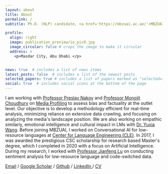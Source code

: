 ```yaml
---
layout: about
title: About
permalink: /
subtitle: Ph.D. (NLP) candidate, <a href='https://mbzuai.ac.ae/'>MBZUAI</a>, Abu-Dhabi - Masters in AI from <a href='https://english.njust.edu.cn/'> NJUST, Nanjing</a>, China.

profile:
  align: right
  image: publication_preview/io_pic0.jpg
  image_circular: false # crops the image to make it circular
  address: >
    <p>Masdar City, Abu Dhabi </p>


news: true  # includes a list of news items
latest_posts: false  # includes a list of the newest posts
selected_papers: true # includes a list of papers marked as "selected={true}"
social: true  # includes social icons at the bottom of the page
---
```


I am working with [Professor Preslav Nakov](https://scholar.google.com/citations?user=DfXsKZ4AAAAJ&hl=en) and [Professor Monojit Choudhury](https://mbzuai.ac.ae/study/faculty/monojit-choudhury/) on [Media Profiling](https://github.com/ramybaly/News-Media-Reliability) to assess bias and factuality at the outlet level. Our objective is to develop a methodology efficient for real-time analysis, minimizing reliance on extensive data crawling, and focusing on analyzing the media's landscape position. We are also working on empathic similariy, emotional intelligence and cultural impact in LMs with [Dr. Yuxia Wang](https://scholar.google.com.au/citations?hl=en&user=dciz7yMAAAAJ&view_op=list_works&sortby=pubdate). Before joining MBZUAI, I worked on Conversational AI for low-resource languages at [Center for Language Engineering (CLE)](https://www.kics.edu.pk/labs/about/cle). In 2017, I was awarded the prestigious CSC scholarship for research based Master's degree, which I completed in 2020 with a focus on Artificial Intelligence. During my research, I worked with  [Professor Jianfeng Lu](https://teacher.njust.edu.cn/jsj/ljf/list.htm) on conducting sentiment analysis for low-resource language and code-switched data.

 <a href="mailto:arsalaan989@outlook.com">Email</a>  /  <a href="https://scholar.google.com/citations?user=ZvXClnUAAAAJ&hl=en">Google Scholar</a>  /  <a href="https://github.com/marslanm">Github</a>  /  <a href="https://www.linkedin.com/in/arsalaan989/">LinkedIn </a>  /  <a href="https://marslanm.github.io/assets/pdf/Resume.pdf">CV</a> 

[//]: # (<p align="justify" style="color:MediumSeaGreen;"> I am currently applying for Ph.D. in Computer Science/ Computer Vision for Fall 2023! I am interested in multi-modal understanding and generalization tasks for mainstream computer vision tasks.</p>)
